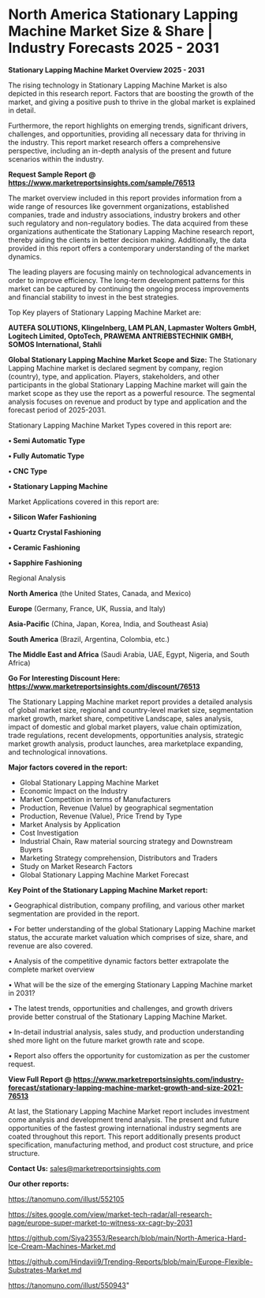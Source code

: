 # North America Stationary Lapping Machine Market Size & Share | Industry Forecasts 2025 - 2031

<Strong> Stationary Lapping Machine Market Overview 2025 - 2031</strong>

The rising technology in Stationary Lapping Machine Market is also depicted in this research report. Factors that are boosting the growth of the market, and giving a positive push to thrive in the global market is explained in detail.

Furthermore, the report highlights on emerging trends, significant drivers, challenges, and opportunities, providing all necessary data for thriving in the industry. This report market research offers a comprehensive perspective, including an in-depth analysis of the present and future scenarios within the industry.

<strong>Request Sample Report @ <a href=https://www.marketreportsinsights.com/sample/76513>https://www.marketreportsinsights.com/sample/76513</a></strong>

The market overview included in this report provides information from a wide range of resources like government organizations, established companies, trade and industry associations, industry brokers and other such regulatory and non-regulatory bodies. The data acquired from these organizations authenticate the Stationary Lapping Machine research report, thereby aiding the clients in better decision making. Additionally, the data provided in this report offers a contemporary understanding of the market dynamics.

The leading players are focusing mainly on technological advancements in order to improve efficiency. The long-term development patterns for this market can be captured by continuing the ongoing process improvements and financial stability to invest in the best strategies.

Top Key players of Stationary Lapping Machine Market are:

<strong>AUTEFA SOLUTIONS, Klingelnberg, LAM PLAN, Lapmaster Wolters GmbH, Logitech Limited, OptoTech, PRAWEMA ANTRIEBSTECHNIK GMBH, SOMOS International, Stahli</strong>

<strong><b>Global Stationary Lapping Machine Market Scope and Size:</b></strong>
The Stationary Lapping Machine market is declared segment by company, region (country), type, and application. Players, stakeholders, and other participants in the global Stationary Lapping Machine market will gain the market scope as they use the report as a powerful resource. The segmental analysis focuses on revenue and product by type and application and the forecast period of 2025-2031.

Stationary Lapping Machine Market Types covered in this report are:

<strong>• Semi Automatic Type

• Fully Automatic Type

• CNC Type

• Stationary Lapping Machine</strong>

Market Applications covered in this report are:

<strong>• Silicon Wafer Fashioning

• Quartz Crystal Fashioning

• Ceramic Fashioning

• Sapphire Fashioning</strong> 

Regional Analysis

<strong>North America</strong> (the United States, Canada, and Mexico)

<strong>Europe</strong> (Germany, France, UK, Russia, and Italy)

<strong>Asia-Pacific</strong> (China, Japan, Korea, India, and Southeast Asia)

<strong>South America</strong> (Brazil, Argentina, Colombia, etc.)

<strong>The Middle East and Africa</strong> (Saudi Arabia, UAE, Egypt, Nigeria, and South Africa)

<strong>Go For Interesting Discount Here: <a href=https://www.marketreportsinsights.com/discount/76513>https://www.marketreportsinsights.com/discount/76513</a></strong>

The Stationary Lapping Machine market report provides a detailed analysis of global market size, regional and country-level market size, segmentation market growth, market share, competitive Landscape, sales analysis, impact of domestic and global market players, value chain optimization, trade regulations, recent developments, opportunities analysis, strategic market growth analysis, product launches, area marketplace expanding, and technological innovations.

<strong><b>Major factors covered in the report:</b></strong>
<ul>
  <li>Global Stationary Lapping Machine Market </li>
  <li>Economic Impact on the Industry</li>
  <li>Market Competition in terms of Manufacturers</li>
  <li>Production, Revenue (Value) by geographical segmentation</li>
  <li>Production, Revenue (Value), Price Trend by Type</li>
  <li>Market Analysis by Application</li>
  <li>Cost Investigation</li>
  <li>Industrial Chain, Raw material sourcing strategy and Downstream Buyers</li>
  <li>Marketing Strategy comprehension, Distributors and Traders</li>
  <li>Study on Market Research Factors</li>
  <li>Global Stationary Lapping Machine Market Forecast</li>
</ul>

<strong><b>Key Point of the Stationary Lapping Machine Market report:</b></strong>

• Geographical distribution, company profiling, and various other market segmentation are provided in the report.

• For better understanding of the global Stationary Lapping Machine market status, the accurate market valuation which comprises of size, share, and revenue are also covered.

• Analysis of the competitive dynamic factors better extrapolate the complete market overview

• What will be the size of the emerging Stationary Lapping Machine market in 2031?

• The latest trends, opportunities and challenges, and growth drivers provide better construal of the Stationary Lapping Machine Market.

• In-detail industrial analysis, sales study, and production understanding shed more light on the future market growth rate and scope.

• Report also offers the opportunity for customization as per the customer request.

<strong><b>View Full Report @ <a href=https://www.marketreportsinsights.com/industry-forecast/stationary-lapping-machine-market-growth-and-size-2021-76513>https://www.marketreportsinsights.com/industry-forecast/stationary-lapping-machine-market-growth-and-size-2021-76513</a></b></strong>


At last, the Stationary Lapping Machine Market report includes investment come analysis and development trend analysis. The present and future opportunities of the fastest growing international industry segments are coated throughout this report. This report additionally presents product specification, manufacturing method, and product cost structure, and price structure.

<strong>Contact Us:</strong>
sales@marketreportsinsights.com

<strong>Our other reports:</strong>

<a href=https://tanomuno.com/illust/552105>https://tanomuno.com/illust/552105</a>

<a href=https://sites.google.com/view/market-tech-radar/all-research-page/europe-super-market-to-witness-xx-cagr-by-2031>https://sites.google.com/view/market-tech-radar/all-research-page/europe-super-market-to-witness-xx-cagr-by-2031</a>

<a href=https://github.com/Siya23553/Research/blob/main/North-America-Hard-Ice-Cream-Machines-Market.md>https://github.com/Siya23553/Research/blob/main/North-America-Hard-Ice-Cream-Machines-Market.md</a>

<a href=https://github.com/Hindavii9/Trending-Reports/blob/main/Europe-Flexible-Substrates-Market.md>https://github.com/Hindavii9/Trending-Reports/blob/main/Europe-Flexible-Substrates-Market.md</a>

<a href=https://tanomuno.com/illust/550943>https://tanomuno.com/illust/550943</a>"
